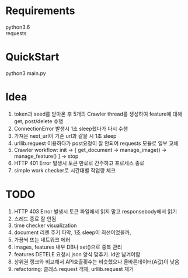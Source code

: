 # Requirements  
python3.6  
requests  


# QuickStart  
python3 main.py  

# Idea  
1. token과 seed를 받아온 후 5개의 Crawler thread를 생성하여 feature에 대해 get, post/delete 수행  
2. ConnectionError 발생시 1초 sleep했다가 다시 수행  
5. 가져온 next_url이 기존 url과 같을 시 1초 sleep  
3. urllib.request 이용하다가 post요청이 잘 안되어 requests 모듈로 일부 교체  
4. Crawler workflow: init -> [ get_document -> manage_image() -> manage_feature() ] -> stop  
6. HTTP 401 Error 발생시 토큰 만료로 간주하고 프로세스 종료  
5. simple work checker로 시간대별 작업량 체크  

# TODO  
1. HTTP 403 Error 발생시 토큰 파일에서 읽지 말고 responsebody에서 읽기  
2. 스레드 종료 잘 안됨  
3. time checker visualization  
4. document 리젠 주기 파악, 1초 sleep이 최선이었을까,   
5. 가끔씩 뜨는 네트워크 에러  
6. images, features 내부 DB나 set()으로 중복 관리  
7. features DETELE 요청시 json 양식 맞추기..id만 남겨야함  
8. 상위권 랭크와 비교해서 API호출횟수는 비슷했으나 올바른데이터(A값)이 낮음  
9. refactoring: 클래스 request 객체, urllib.request 제거  
